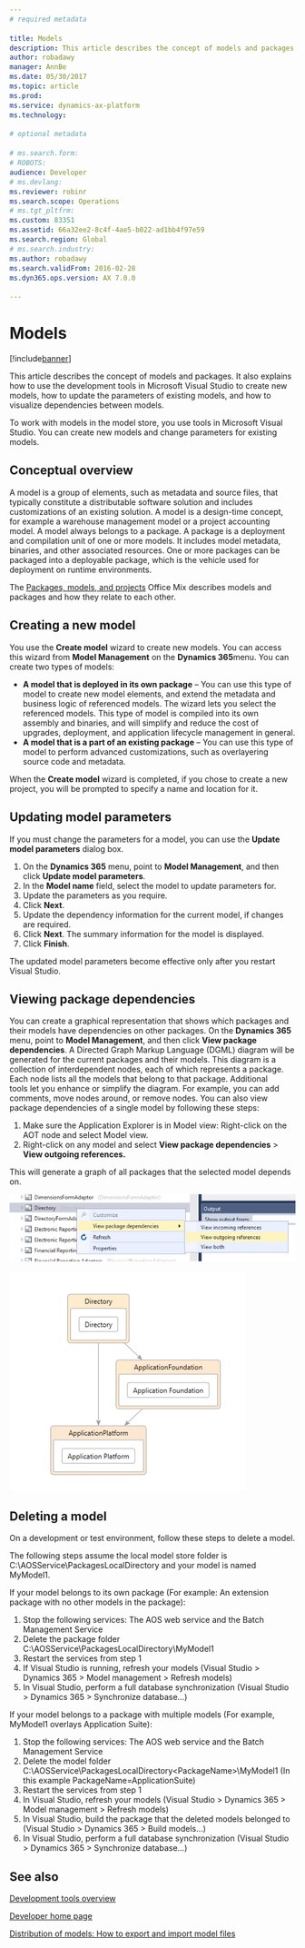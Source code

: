 ```yaml
---
# required metadata

title: Models
description: This article describes the concept of models and packages. It also explains how to use the Development tools in Microsoft Visual Studio to create new models, how to update the parameters of existing models, and how to visualize dependencies between models.
author: robadawy
manager: AnnBe
ms.date: 05/30/2017
ms.topic: article
ms.prod: 
ms.service: dynamics-ax-platform
ms.technology: 

# optional metadata

# ms.search.form: 
# ROBOTS: 
audience: Developer
# ms.devlang: 
ms.reviewer: robinr
ms.search.scope: Operations
# ms.tgt_pltfrm: 
ms.custom: 83351
ms.assetid: 66a32ee2-8c4f-4ae5-b022-ad1bb4f97e59
ms.search.region: Global
# ms.search.industry: 
ms.author: robadawy
ms.search.validFrom: 2016-02-28
ms.dyn365.ops.version: AX 7.0.0

---
```


# Models

[!include[banner](../includes/banner.md)]


This article describes the concept of models and packages. It also explains how to use the development tools in Microsoft Visual Studio to create new models, how to update the parameters of existing models, and how to visualize dependencies between models.

To work with models in the model store, you use tools in Microsoft Visual Studio. You can create new models and change parameters for existing models.

## Conceptual overview
A model is a group of elements, such as metadata and source files, that typically constitute a distributable software solution and includes customizations of an existing solution. A model is a design-time concept, for example a warehouse management model or a project accounting model. A model always belongs to a package. A package is a deployment and compilation unit of one or more models. It includes model metadata, binaries, and other associated resources. One or more packages can be packaged into a deployable package, which is the vehicle used for deployment on runtime environments.

The [Packages, models, and projects](https://mix.office.com/watch/ies6lyit6773) Office Mix describes models and packages and how they relate to each other.

## Creating a new model
You use the **Create model** wizard to create new models. You can access this wizard from **Model Management** on the **Dynamics 365**menu. You can create two types of models:

-   **A model that is deployed in its own package** – You can use this type of model to create new model elements, and extend the metadata and business logic of referenced models. The wizard lets you select the referenced models. This type of model is compiled into its own assembly and binaries, and will simplify and reduce the cost of upgrades, deployment, and application lifecycle management in general.
-   **A model that is a part of an existing package** – You can use this type of model to perform advanced customizations, such as overlayering source code and metadata.

When the **Create model** wizard is completed, if you chose to create a new project, you will be prompted to specify a name and location for it.

## Updating model parameters
If you must change the parameters for a model, you can use the **Update model parameters** dialog box.

1.  On the **Dynamics 365** menu, point to **Model Management**, and then click **Update model parameters**.
2.  In the **Model name** field, select the model to update parameters for.
3.  Update the parameters as you require.
4.  Click **Next**.
5.  Update the dependency information for the current model, if changes are required.
6.  Click **Next**. The summary information for the model is displayed.
7.  Click **Finish**.

The updated model parameters become effective only after you restart Visual Studio.

## Viewing package dependencies
You can create a graphical representation that shows which packages and their models have dependencies on other packages. On the **Dynamics 365** menu, point to **Model Management**, and then click **View package dependencies**. A Directed Graph Markup Language (DGML) diagram will be generated for the current packages and their models. This diagram is a collection of interdependent nodes, each of which represents a package. Each node lists all the models that belong to that package. Additional tools let you enhance or simplify the diagram. For example, you can add comments, move nodes around, or remove nodes. You can also view package dependencies of a single model by following these steps:

1.  Make sure the Application Explorer is in Model view: Right-click on the AOT node and select Model view.
2.  Right-click on any model and select **View package dependencies** > **View outgoing references.**

This will generate a graph of all packages that the selected model depends on. 

![view dependencies](./media/viewdependencies2.png) 

![directory dependencies](./media/directorydependencies.png)

## Deleting a model
On a development or test environment, follow these steps to delete a model.

The following steps assume the local model store folder is C:\AOSService\PackagesLocalDirectory and your model is named MyModel1.

If your model belongs to its own package (For example: An extension package with no other models in the package):
1. Stop the following services: The AOS web service and the Batch Management Service
2. Delete the package folder  C:\AOSService\PackagesLocalDirectory\MyModel1
3. Restart the services from step 1
4. If Visual Studio is running, refresh your models (Visual Studio > Dynamics 365 > Model management > Refresh models)
5. In Visual Studio, perform a full database synchronization (Visual Studio > Dynamics 365 > Synchronize database...)

If your model belongs to a package with multiple models (For example, MyModel1 overlays Application Suite):
1. Stop the following services: The AOS web service and the Batch Management Service
2. Delete the model folder  C:\AOSService\PackagesLocalDirectory\<PackageName>\MyModel1 (In this example PackageName=ApplicationSuite)
3. Restart the services from step 1
4. In Visual Studio, refresh your models (Visual Studio > Dynamics 365 > Model management > Refresh models)
5. In Visual Studio, build the package that the deleted models belonged to (Visual Studio > Dynamics 365 > Build models...)
6. In Visual Studio, perform a full database synchronization (Visual Studio > Dynamics 365 > Synchronize database...)

## See also

[Development tools overview](development-tools-overview.md)

[Developer home page](developer-home-page.md)

[Distribution of models: How to export and import model files](models-export-import.md)



